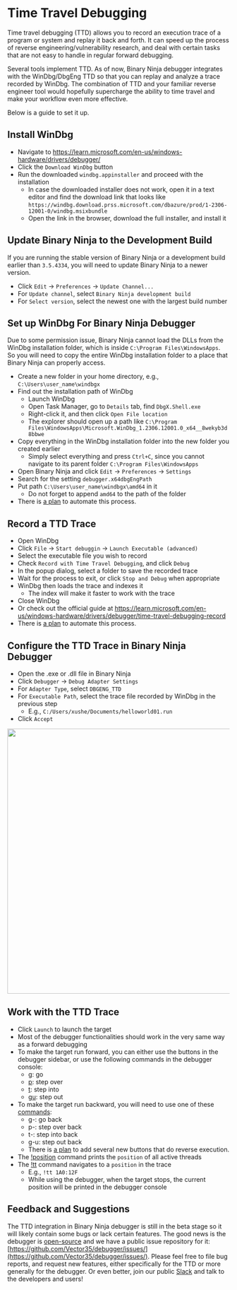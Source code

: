 # Time Travel Debugging

Time travel debugging (TTD) allows you to record an execution trace of a program or system and replay it back and forth.
It can speed up the process of reverse engineering/vulnerability research, and deal with certain tasks that are not easy to handle in regular forward debugging.

Several tools implement TTD. As of now, Binary Ninja debugger integrates with the WinDbg/DbgEng TTD so that you can replay and analyze a trace recorded by WinDbg.
The combination of TTD and your familiar reverse engineer tool would hopefully supercharge the ability to time travel and make your workflow even more effective.

Below is a guide to set it up.

## Install WinDbg

- Navigate to https://learn.microsoft.com/en-us/windows-hardware/drivers/debugger/
- Click the `Download WinDbg` button
- Run the downloaded `windbg.appinstaller` and proceed with the installation
    - In case the downloaded installer does not work, open it in a text editor and find the download link that looks like `https://windbg.download.prss.microsoft.com/dbazure/prod/1-2306-12001-0/windbg.msixbundle`
    - Open the link in the browser, download the full installer, and install it


## Update Binary Ninja to the Development Build

If you are running the stable version of Binary Ninja or a development build earlier than `3.5.4334`, you will need to update Binary Ninja to a newer version.

- Click `Edit` -> `Preferences` -> `Update Channel...`
- For `Update channel`, select `Binary Ninja development build`
- For `Select version`, select the newest one with the largest build number

## Set up WinDbg For Binary Ninja Debugger

Due to some permission issue, Binary Ninja cannot load the DLLs from the WinDbg installation folder, which is inside `C:\Program Files\WindowsApps`.
So you will need to copy the entire WinDbg installation folder to a place that Binary Ninja can properly access.

- Create a new folder in your home directory, e.g., `C:\Users\user_name\windbgx`
- Find out the installation path of WinDbg
    - Launch WinDbg
    - Open Task Manager, go to `Details` tab, find `DbgX.Shell.exe`
    - Right-click it, and then click `Open File location`
    - The explorer should open up a path like `C:\Program Files\WindowsApps\Microsoft.WinDbg_1.2306.12001.0_x64__8wekyb3d8bbwe`
- Copy everything in the WinDbg installation folder into the new folder you created earlier
    - Simply select everything and press `Ctrl+C`, since you cannot navigate to its parent folder `C:\Program Files\WindowsApps`
- Open Binary Ninja and click `Edit` -> `Preferences` -> `Settings`
- Search for the setting `debugger.x64dbgEngPath`
- Put path `C:\Users\user_name\windbgx\amd64` in it
    - Do not forget to append `amd64` to the path of the folder
- There is [a plan](https://github.com/Vector35/debugger/issues/486) to automate this process.


## Record a TTD Trace

- Open WinDbg
- Click `File` -> `Start debuggin` -> `Launch Executable (advanced)`
- Select the executable file you wish to record
- Check `Record with Time Travel Debugging`, and click `Debug`
- In the popup dialog, select a folder to save the recorded trace
- Wait for the process to exit, or click `Stop and Debug` when appropriate
- WinDbg then loads the trace and indexes it
    - The index will make it faster to work with the trace
- Close WinDbg
- Or check out the official guide at https://learn.microsoft.com/en-us/windows-hardware/drivers/debugger/time-travel-debugging-record
- There is [a plan](https://github.com/Vector35/debugger/issues/485) to automate this process.


## Configure the TTD Trace in Binary Ninja Debugger

- Open the .exe or .dll file in Binary Ninja
- Click `Debugger` -> `Debug Adapter Settings`
- For `Adapter Type`, select `DBGENG_TTD`
- For `Executable Path`, select the trace file recorded by WinDbg in the previous step
    - E.g., `C:/Users/xushe/Documents/helloworld01.run`
- Click `Accept`

<img src="../../img/debugger/dbgeng_ttd.png" width="600px">


## Work with the TTD Trace

- Click `Launch` to launch the target
- Most of the debugger functionalities should work in the very same way as a forward debugging
- To make the target run forward, you can either use the buttons in the debugger sidebar, or use the following commands in the debugger console:
    - [g](https://learn.microsoft.com/en-us/windows-hardware/drivers/debugger/g--go-): go
    - [p](https://learn.microsoft.com/en-us/windows-hardware/drivers/debugger/p--step-): step over
    - [t](https://learn.microsoft.com/en-us/windows-hardware/drivers/debugger/t--trace-): step into
    - [gu](https://learn.microsoft.com/en-us/windows-hardware/drivers/debugger/gu--go-up-): step out
- To make the target run backward, you will need to use one of these [commands](https://learn.microsoft.com/en-us/windows-hardware/drivers/debugger/time-travel-debugging-navigation-commands):
    - g-: go back
    - p-: step over back
    - t-: step into back
    - g-u: step out back
    - There is [a plan](https://github.com/Vector35/debugger/issues/484) to add several new buttons that do reverse execution.
- The [!position](https://learn.microsoft.com/en-us/windows-hardware/drivers/debugger/time-travel-debugging-extension-positions) command prints the `position` of all active threads
- The [!tt](https://learn.microsoft.com/en-us/windows-hardware/drivers/debugger/time-travel-debugging-extension-tt) command navigates to a `position` in the trace
    - E.g., `!tt 1A0:12F`
    - While using the debugger, when the target stops, the current position will be printed in the debugger console


## Feedback and Suggestions

The TTD integration in Binary Ninja debugger is still in the beta stage so it will likely contain some bugs or lack certain features.
The good news is the debugger is [open-source](https://github.com/Vector35/debugger) and we have a public issue repository for it: [https://github.com/Vector35/debugger/issues/](https://github.com/Vector35/debugger/issues/).
Please feel free to file bug reports, and request new features, either specifically for the TTD or more generally for the debugger. Or even better, join our public [Slack](https://slack.binary.ninja/) and talk to the developers and users!
